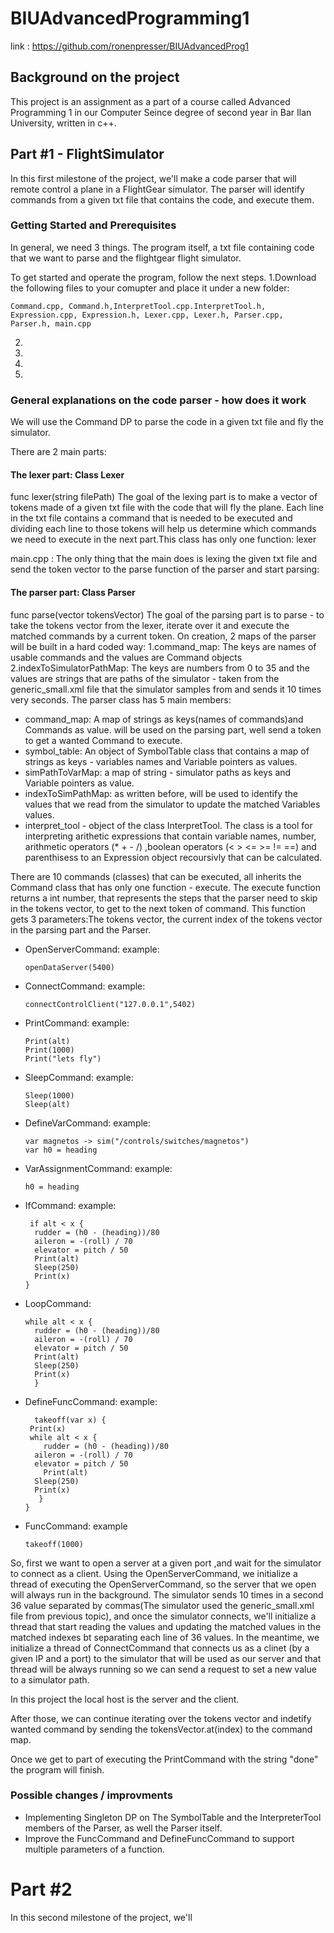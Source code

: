 # BIUAdvancedProgramming1

link :
https://github.com/ronenpresser/BIUAdvancedProg1

## Background on the project
This project is an assignment as a part of a course called Advanced Programming 1 in our Computer Seince degree of second year in Bar Ilan University, written in c++.

## Part #1 -  FlightSimulator
In this first milestone of the project, we'll make a code parser that will remote control a plane in a FlightGear simulator.
The parser will identify commands from a given txt file that contains the code, and execute them.

### Getting Started and Prerequisites
In general, we need 3 things. The program itself, a txt file containing code that we want to parse and the flightgear flight simulator.

To get started and operate the program, follow the next steps.
1.Download the following files to your comupter and place it under a new folder:
```
Command.cpp, Command.h,InterpretTool.cpp.InterpretTool.h, Expression.cpp, Expression.h, Lexer.cpp, Lexer.h, Parser.cpp, Parser.h, main.cpp
```


2.
3.
4.
5.

### General explanations on the code parser - how does it work



We will use the Command DP to parse the code in a given txt file and fly the simulator.

There are 2 main parts:

#### The lexer part: Class Lexer 
func lexer(string filePath)
The goal of the lexing part is to make a vector of tokens made of a given txt file with the code that will fly the plane.
Each line in the txt file contains a command that is needed to be executed and dividing each line to those tokens will help us determine which commands we need to execute in the next part.This class has only one function: lexer


main.cpp :
The only thing that the main does is lexing the given txt file
and send the token vector to the parse function of the parser
and start parsing:

#### The parser part: Class Parser 
func parse(vector<string> tokensVector)
The goal of the parsing part is to parse - to take the tokens vector from the lexer, iterate over it and execute the matched commands by a current token.
On creation, 2 maps of the parser will be built in a hard coded way:
  1.command_map:
    The keys are names of usable commands and the values are Command objects
  2.indexToSimulatorPathMap:
    The keys are numbers from 0 to 35 and the values are strings that are paths of the simulator - taken from the generic_small.xml
    file that the simulator samples from and sends it 10 times very seconds.
The parser class has 5 main members:
* command_map: 
  A map of strings as keys(names of commands)and Commands as value. will be used on the parsing part, well send a token to get a wanted     Command to execute.
* symbol_table:
  An object of SymbolTable class that contains a map of strings as keys - variables names and Variable pointers as values.
* simPathToVarMap:
  a map of string - simulator paths as keys and Variable pointers as value.
* indexToSimPathMap:
  as written before, will be used to identify the values that we read from the simulator to update the matched Variables values.
* interpret_tool - object of the class InterpretTool. The class is a tool for interpreting arithetic expressions that contain
  variable names, number, arithmetic operators (* + - /) ,boolean operators (< > <= >= != ==) and parenthisess to an Expression
  object recoursivly that can be calculated.
  
There are 10 commands (classes) that can be executed, all inherits the Command class that has only one function - execute.
The execute function returns a int number, that represents the steps that the parser need to skip in the tokens vector, to get to the next token of command.
This function gets 3 parameters:The tokens vector, the current index of the tokens vector in the parsing part and the Parser.

* OpenServerCommand:
  example:
  ```
  openDataServer(5400)
  ```
* ConnectCommand:
  example:
  ```
  connectControlClient("127.0.0.1",5402)
  ```
* PrintCommand:
  example:
  ```
  Print(alt)
  Print(1000)
  Print("lets fly")
  ```
* SleepCommand:
  example:
  ```
  Sleep(1000)
  Sleep(alt)
  ```
* DefineVarCommand:
  example:
  ```
  var magnetos -> sim("/controls/switches/magnetos")
  var h0 = heading
  ```
* VarAssignmentCommand:
  example:
  ```
  h0 = heading
  ```
* IfCommand:
  example:
  ```
   if alt < x {
    rudder = (h0 - (heading))/80
    aileron = -(roll) / 70
    elevator = pitch / 50
    Print(alt)
    Sleep(250)
    Print(x)
  }
  ```
 
* LoopCommand:
  
  ```
  while alt < x {
    rudder = (h0 - (heading))/80
    aileron = -(roll) / 70
    elevator = pitch / 50
    Print(alt)
    Sleep(250)
    Print(x)
    }
  ```
* DefineFuncCommand:
  example:
  ```
    takeoff(var x) {
   Print(x)
   while alt < x {
      rudder = (h0 - (heading))/80
    aileron = -(roll) / 70
    elevator = pitch / 50
      Print(alt)
    Sleep(250)
    Print(x)
     }
  }
  ```
* FuncCommand:
  example
  ```
  takeoff(1000)
  ```

So, first we want to open a server at a given port ,and wait for the simulator to connect as a client. Using the OpenServerCommand,
we initialize a thread of executing the OpenServerCommand, so the server that we open will always run in the background.
The simulator sends 10 times in a second 36 value separated by commas(The simulator used the generic_small.xml file from previous topic), and once the simulator connects, we'll initialize a thread that start reading the values and updating the matched values in the matched indexes bt separating each line of 36 values. 
In the meantime, we initialize a thread of ConnectCommand that connects us as a clinet (by a given IP and a port) to the simulator that will be used as our server and that thread will be always running so we can send a request to set a new value to a simulator path.

In this project the local host is the server and the client.

After those, we can continue iterating over the tokens vector and indetify wanted command by sending the tokensVector.at(index)
to the command map.

Once we get to part of executing the PrintCommand with the string "done" the program will finish.

### Possible changes / improvments

* Implementing Singleton DP on The SymbolTable and the InterpreterTool members of the Parser,
  as well the Parser itself.
* Improve the FuncCommand and DefineFuncCommand to support multiple parameters of a function.




# Part #2
In this second milestone of the project, we'll

